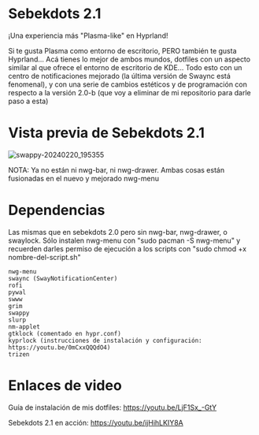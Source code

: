 # Sebekdots 2.1

¡Una experiencia más "Plasma-like" en Hyprland! 

Si te gusta Plasma como entorno de escritorio, PERO también te gusta Hyprland... Acá tienes lo mejor de ambos mundos, dotfiles con un aspecto similar al que ofrece el entorno de escritorio de KDE... Todo esto con un centro de notificaciones mejorado (la última versión de Swaync está fenomenal), y con una serie de cambios estéticos y de programación con respecto a la versión 2.0-b (que voy a eliminar de mi repositorio para darle paso a esta)

# Vista previa de Sebekdots 2.1
![swappy-20240220_195355](https://github.com/andrewsebek/sebekdots-2.1/assets/121652305/d9509577-1d94-4b35-8402-e0df4ccb9807)

NOTA: Ya no están ni nwg-bar, ni nwg-drawer. Ambas cosas están fusionadas en el nuevo y mejorado nwg-menu

# Dependencias

Las mismas que en sebekdots 2.0 pero sin nwg-bar, nwg-drawer, o swaylock. Sólo instalen nwg-menu con "sudo pacman -S nwg-menu" y recuerden darles permiso de ejecución a los scripts con "sudo chmod +x nombre-del-script.sh"
    
    nwg-menu
    swaync (SwayNotificationCenter)
    rofi
    pywal
    swww
    grim
    swappy
    slurp
    nm-applet
    gtklock (comentado en hypr.conf)
    kyprlock (instrucciones de instalación y configuración: https://youtu.be/0mCxxQQQdO4)
    trizen


# Enlaces de video

Guía de instalación de mis dotfiles: https://youtu.be/LjF1Sx_-GtY

Sebekdots 2.1 en acción: https://youtu.be/ijHihLKIY8A
